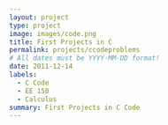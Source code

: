 ```yaml
---
layout: project
type: project
image: images/code.png
title: First Projects in C
permalink: projects/ccodeproblems
# All dates must be YYYY-MM-DD format!
date: 2011-12-14
labels:
  - C Code
  - EE 150
  - Calculus
summary: First Projects in C Code
---
```


